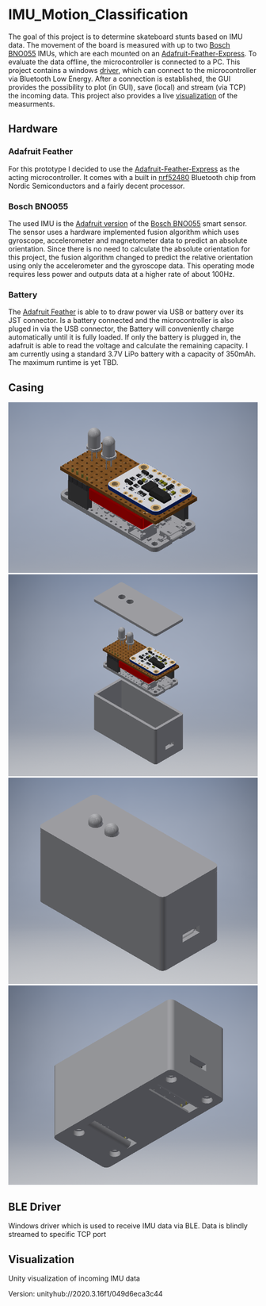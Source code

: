 # IMU_Motion_Classification

The goal of this project is to determine skateboard stunts based on IMU data. The movement of the board is measured with up to two [Bosch BNO055](#bosch_bno055) IMUs, which are each mounted on an [Adafruit-Feather-Express](#adafruit-feather). To evaluate the data offline, the microcontroller is connected to a PC. This project contains a windows [driver](#ble-driver), which can connect to the microcontroller via Bluetooth Low Energy. After a connection is established, the GUI provides the possibility to plot (in GUI), save (local) and stream (via TCP) the incoming data. This project also provides a live [visualization](#visualization) of the measurments.

## Hardware
### Adafruit Feather
For this prototype I decided to use the [Adafruit-Feather-Express](https://www.adafruit.com/product/4062) as the acting microcontroller. It comes with a built in [nrf52480](https://www.nordicsemi.com/Products/nRF52840) Bluetooth chip from Nordic Semiconductors and a fairly decent processor. 

### Bosch BNO055
The used IMU is the [Adafruit version](https://learn.adafruit.com/adafruit-bno055-absolute-orientation-sensor) of the [Bosch BNO055](https://www.bosch-sensortec.com/products/smart-sensors/bno055/) smart sensor. The sensor uses a hardware implemented fusion algorithm which uses gyroscope, accelerometer and magnetometer data to predict an absolute orientation. Since there is no need to calculate the absolute orientation for this project, the fusion algorithm changed to predict the relative orientation using only the accelerometer and the gyroscope data. This operating mode requires less power and outputs data at a higher rate of about 100Hz.

### Battery
The [Adafruit Feather](#adafruit-feather) is able to to draw power via USB or battery over its JST connector. Is a battery connected and the microcontroller is also pluged in via the USB connector, the Battery will conveniently charge automatically until it is fully loaded. If only the battery is plugged in, the adafruit is able to read the voltage and calculate the remaining capacity. I am currently using a standard 3.7V LiPo battery with a capacity of 350mAh. The maximum runtime is yet TBD. 

## Casing
<img src="https://github.com/EnnLier/IMU_Motion_Classification/blob/master/Casing/src/Sensor_bundle.png" alt="Stacked sensor bundle" width="600">

<img src="https://github.com/EnnLier/IMU_Motion_Classification/blob/master/Casing/src/Casing_open.png" alt="Sensorcasing" width="600">

<img src="https://github.com/EnnLier/IMU_Motion_Classification/blob/master/Casing/src/Casing_closed.png" alt="Assembled sensor and its casing"  width="600">

<img src="https://github.com/EnnLier/IMU_Motion_Classification/blob/master/Casing/src/Casing_bottom_below.png" alt="View from below"  width="600">


## BLE Driver
Windows driver which is used to receive IMU data via BLE. Data is blindly streamed to specific TCP port

## Visualization
Unity visualization of incoming IMU data

Version: unityhub://2020.3.16f1/049d6eca3c44

